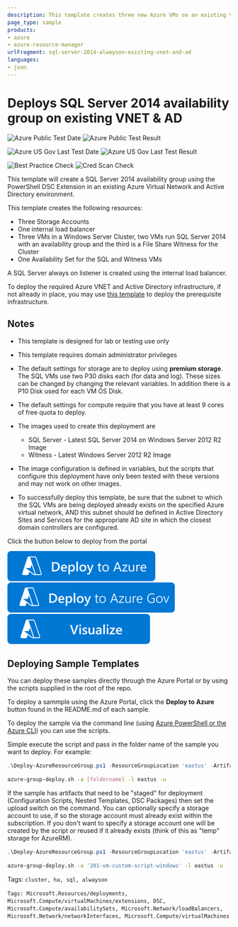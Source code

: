 ```yaml
---
description: This template creates three new Azure VMs on an existing VNET&#58; Two VMs are configured as SQL Server 2014 availability group replica nodes and one VM is configured as a File Share Witness for automated cluster failover. In addition to these VMs, the following additional Azure resources are also configured&#58; Internal load balancer, Storage accounts. To configure clustering, SQL Server and an availability group within each VM, PowerShell DSC is leveraged.  For Active Directory support, existing Active Directory domain controllers should already be deployed on the existing VNET.
page_type: sample
products:
- azure
- azure-resource-manager
urlFragment: sql-server-2014-alwayson-existing-vnet-and-ad
languages:
- json
---
```

# Deploys SQL Server 2014 availability group on existing VNET & AD

![Azure Public Test Date](https://azurequickstartsservice.blob.core.windows.net/badges/application-workloads/sql/sql-server-2014-alwayson-existing-vnet-and-ad/PublicLastTestDate.svg)
![Azure Public Test Result](https://azurequickstartsservice.blob.core.windows.net/badges/application-workloads/sql/sql-server-2014-alwayson-existing-vnet-and-ad/PublicDeployment.svg)

![Azure US Gov Last Test Date](https://azurequickstartsservice.blob.core.windows.net/badges/application-workloads/sql/sql-server-2014-alwayson-existing-vnet-and-ad/FairfaxLastTestDate.svg)
![Azure US Gov Last Test Result](https://azurequickstartsservice.blob.core.windows.net/badges/application-workloads/sql/sql-server-2014-alwayson-existing-vnet-and-ad/FairfaxDeployment.svg)

![Best Practice Check](https://azurequickstartsservice.blob.core.windows.net/badges/application-workloads/sql/sql-server-2014-alwayson-existing-vnet-and-ad/BestPracticeResult.svg)
![Cred Scan Check](https://azurequickstartsservice.blob.core.windows.net/badges/application-workloads/sql/sql-server-2014-alwayson-existing-vnet-and-ad/CredScanResult.svg)

This template will create a SQL Server 2014 availability group using the PowerShell DSC Extension in an existing Azure Virtual Network and Active Directory environment.

This template creates the following resources:

+ Three Storage Accounts
+ One internal load balancer
+ Three VMs in a Windows Server Cluster, two VMs run SQL Server 2014 with an availability group and the third is a File Share Witness for the Cluster
+ One Availability Set for the SQL and Witness VMs

A SQL Server always on listener is created using the internal load balancer.

To deploy the required Azure VNET and Active Directory infrastructure, if not already in place, you may use [this template](https://github.com/Azure/azure-quickstart-templates/tree/master/active-directory-new-domain-ha-2-dc) to deploy the prerequisite infrastructure.

## Notes

+ This template is designed for lab or testing use only
+ This template requires domain administrator privileges
+ The default settings for storage are to deploy using **premium storage**.  The SQL VMs use two P30 disks each (for data and log).  These sizes can be changed by changing the relevant variables. In addition there is a P10 Disk used for each VM OS Disk.

+ The default settings for compute require that you have at least 9 cores of free quota to deploy.

+ The images used to create this deployment are
  + SQL Server - Latest SQL Server 2014 on Windows Server 2012 R2 Image
  + Witness - Latest Windows Server 2012 R2 Image

+ The image configuration is defined in variables, but the scripts that configure this deployment have only been tested with these versions and may not work on other images.

+ To successfully deploy this template, be sure that the subnet to which the SQL VMs are being deployed already exists on the specified Azure virtual network, AND this subnet should be defined in Active Directory Sites and Services for the appropriate AD site in which the closest domain controllers are configured.

Click the button below to deploy from the portal

[![Deploy To Azure](https://raw.githubusercontent.com/Azure/azure-quickstart-templates/master/1-CONTRIBUTION-GUIDE/images/deploytoazure.svg?sanitize=true)]("https://portal.azure.com/#create/Microsoft.Template/uri/https%3A%2F%2Fraw.githubusercontent.com%2FAzure%2Fazure-quickstart-templates%2Fmaster%2Fapplication-workloads%2Fsql%2Fsql-server-2014-alwayson-existing-vnet-and-ad%2Fazuredeploy.json")  [![Deploy To Azure US Gov](https://raw.githubusercontent.com/Azure/azure-quickstart-templates/master/1-CONTRIBUTION-GUIDE/images/deploytoazuregov.svg?sanitize=true)]("https://portal.azure.us/#create/Microsoft.Template/uri/https%3A%2F%2Fraw.githubusercontent.com%2FAzure%2Fazure-quickstart-templates%2Fmaster%2Fapplication-workloads%2Fsql%2Fsql-server-2014-alwayson-existing-vnet-and-ad%2Fazuredeploy.json")  [![Visualize](https://raw.githubusercontent.com/Azure/azure-quickstart-templates/master/1-CONTRIBUTION-GUIDE/images/visualizebutton.svg?sanitize=true)]("http://armviz.io/#/?load=https%3A%2F%2Fraw.githubusercontent.com%2FAzure%2Fazure-quickstart-templates%2Fmaster%2Fapplication-workloads%2Fsql%2Fsql-server-2014-alwayson-existing-vnet-and-ad%2Fazuredeploy.json")

## Deploying Sample Templates

You can deploy these samples directly through the Azure Portal or by using the scripts supplied in the root of the repo.

To deploy a sammple using the Azure Portal, click the **Deploy to Azure** button found in the README.md of each sample.

To deploy the sample via the command line (using [Azure PowerShell or the Azure CLI](https://azure.microsoft.com/downloads/)) you can use the scripts.

Simple execute the script and pass in the folder name of the sample you want to deploy.  For example:

```PowerShell
.\Deploy-AzureResourceGroup.ps1 -ResourceGroupLocation 'eastus' -ArtifactsStagingDirectory '[foldername]'
```

```bash
azure-group-deploy.sh -a [foldername] -l eastus -u
```

If the sample has artifacts that need to be "staged" for deployment (Configuration Scripts, Nested Templates, DSC Packages) then set the upload switch on the command.
You can optionally specify a storage account to use, if so the storage account must already exist within the subscription.  If you don't want to specify a storage account
one will be created by the script or reused if it already exists (think of this as "temp" storage for AzureRM).

```PowerShell
.\Deploy-AzureResourceGroup.ps1 -ResourceGroupLocation 'eastus' -ArtifactsStagingDirectory '201-vm-custom-script-windows' -UploadArtifacts
```

```bash
azure-group-deploy.sh -a '201-vm-custom-script-windows' -l eastus -u
```

Tags: ``cluster, ha, sql, alwayson``

`Tags: Microsoft.Resources/deployments, Microsoft.Compute/virtualMachines/extensions, DSC, Microsoft.Compute/availabilitySets, Microsoft.Network/loadBalancers, Microsoft.Network/networkInterfaces, Microsoft.Compute/virtualMachines`
